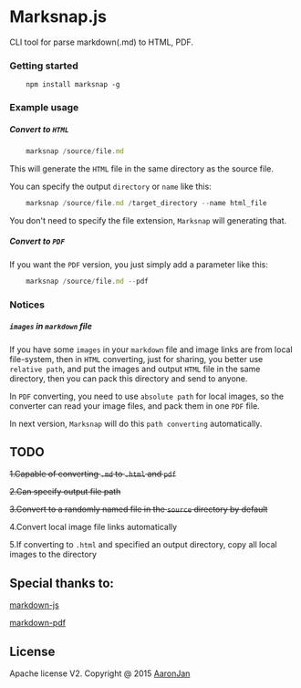 # Marksnap.js
CLI tool for parse markdown(.md) to HTML, PDF.

### Getting started
```
    npm install marksnap -g
```

### Example usage

##### Convert to `HTML`

```javascript
    marksnap /source/file.md
```

This will generate the `HTML` file in the same directory as the source file.

You can specify the output `directory` or `name` like this:

```javascript
    marksnap /source/file.md /target_directory --name html_file
```

You don't need to specify the file extension, `Marksnap` will generating that.

##### Convert to `PDF`

If you want the `PDF` version, you just simply add a parameter like this:

```javascript
    marksnap /source/file.md --pdf
```

### Notices

##### `images` in `markdown` file

If you have some `images` in your `markdown` file and image links are from
local file-system, then in `HTML` converting, just for sharing, you better use
`relative path`, and put the images and output `HTML` file in the same
directory, then you can pack this directory and send to anyone.

In `PDF` converting, you need to use `absolute path` for local images, so the
converter can read your image files, and pack them in one `PDF` file.

In next version, `Marksnap` will do this `path converting` automatically.


## TODO

~~1.Capable of converting `.md` to `.html` and `pdf`~~

~~2.Can specify output file path~~

~~3.Convert to a randomly named file in the `source` directory by default~~

4.Convert local image file links automatically

5.If converting to `.html` and specified an output directory, copy all local
images to the directory

## Special thanks to:

[markdown-js](https://github.com/evilstreak/markdown-js)

[markdown-pdf](https://github.com/alanshaw/markdown-pdf)


## License

Apache license V2. Copyright @ 2015 [AaronJan](https://github.com/AaronJan)

